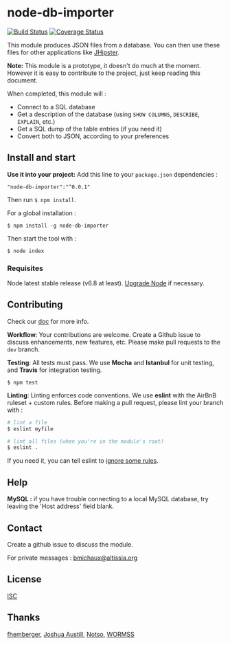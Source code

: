 # node-db-importer

[![Build Status][travis-image]][travis-url]
[![Coverage Status][coveralls-image]][coveralls-url]

This module produces JSON files from a database. You can then use these files for other applications like [JHipster](www.jhipster.github.io).

**Note:** This module is a prototype, it doesn't do much at the moment. However it is easy to contribute to the project, just keep reading this document.

When completed, this module will :

* Connect to a SQL database
* Get a description of the database (using `SHOW COLUMNS`, `DESCRIBE`, `EXPLAIN`, etc.)
* Get a SQL dump of the table entries (if you need it)
* Convert both to JSON, according to your preferences

## Install and start

**Use it into your project:** Add this line to your `package.json` dependencies :

`"node-db-importer":"^0.0.1"`

Then run `$ npm install`.

For a global installation :

`$ npm install -g node-db-importer`

Then start the tool with :

`$ node index`

### Requisites

Node latest stable release (v6.8 at least). [Upgrade Node](https://stackoverflow.com/questions/10075990/upgrading-node-js-to-latest-version) if necessary.

## Contributing

Check our [doc](doc) for more info.

**Workflow**: Your contributions are welcome. Create a Github issue to discuss enhancements, new features, etc. Please make pull requests to the `dev` branch.

**Testing**: All tests must pass. We use **Mocha** and **Istanbul** for unit testing, and **Travis** for integration testing.

`$ npm test`

**Linting**: Linting enforces code conventions. We use **eslint** with the AirBnB ruleset + custom rules. Before making a pull request, please lint your branch with :

```bash
# lint a file
$ eslint myfile

# lint all files (when you're in the module's root)
$ eslint .
```

If you need it, you can tell eslint to [ignore some rules](http://eslint.org/docs/user-guide/configuring#disabling-rules-with-inline-comments).

## Help

**MySQL :** if you have trouble connecting to a local MySQL database, try leaving the 'Host address' field blank.

## Contact

Create a github issue to discuss the module.

For private messages : bmichaux@altissia.org

## License

[ISC](http://www.isc.org/downloads/software-support-policy/isc-license/)

## Thanks

[fhemberger](https://github.com/fhemberger), [Joshua Austill](https://jlaustill.github.io), [Notso](https://gitter.im/notsonotso), [WORMSS](http://wormss.net)

[travis-image]: https://travis-ci.org/bastienmichaux/db-importer.svg?branch=master
[travis-url]: https://travis-ci.org/bastienmichaux/db-importer
[coveralls-image]: https://coveralls.io/repos/github/bastienmichaux/db-importer/badge.svg?branch=master
[coveralls-url]: https://coveralls.io/github/bastienmichaux/db-importer?branch=master
